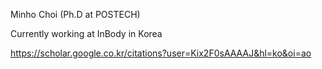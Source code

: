 Minho Choi (Ph.D at POSTECH)

Currently working at InBody in Korea

https://scholar.google.co.kr/citations?user=Kix2F0sAAAAJ&hl=ko&oi=ao
